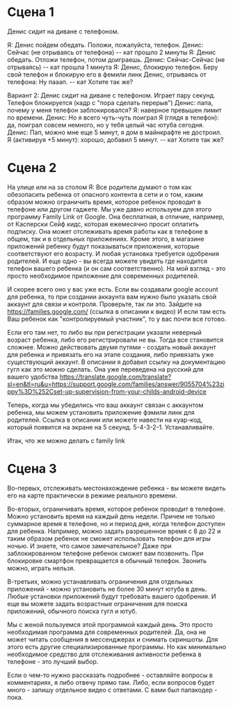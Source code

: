# Сцена 1
Денис сидит на диване с телефоном. 

Я: Денис пойдем обедать. Положи, пожалуйста, телефон. 
Денис: Сейчас (не отрываясь от телефона)
-- кат прошло 2 минуты
Я: Денис обедать. Отложи телефон, потом доиграешь. 
Денис: Сейчас-Сейчас (не отрываясь)
-- кат прошла 1 минута
Я: Денис, блокирую телефон. 
Беру свой телефон и блокирую его в фемили линк
Денис, отрываясь от телефона: Ну пааап. 
-- кат Хотите так же? 

Вариант 2: 
Денис сидит на диване с телефоном. Играет пару секунд. Телефон блокируется (кадр с "пора сделать перерыв")
Денис: папа, почему у меня телефон заблокировался?
Я: наверное превышен лимит по времени.
Денис: Но я всего чуть-чуть поиграл
Я (глядя в телефон): да, поиграл совсем немного, но у тебя целый час ютуба сегодня. 
Денис: Пап, можно мне еще 5 минут, я дом в майнкрафте не достроил. 
Я (активируя +5 минут): хорошо, добавил 5 минут. 
-- кат Хотите так же? 




# Сцена 2
На улице или на за столом
Я: Все родители думают о том как обезопасить ребенка от опасного контента в сети и о том, каким образом можно ограничить время, которое ребенок проводит в телефоне или другом гаджете. Мы уже давно используем для этого программу Family Link от Google. Она бесплатная, в отличие, например, от Касперски Сейф кидс, которая ежемесячно просит оплатить подписку. Она может отслеживать время работы как в телефоне в общем, так и в отдельных приложениях. 
Кроме этого, в магазине приложений ребенку будут показываться приложения, которые соответствуют его возрасту. И любая установка требуется одобрения родителей. И еще одно - вы всегда можете увидеть где находится телефон вашего ребенка (и он сам соответственно). 
На мой взгляд - это просто необходимое приложение для современных родителей. 

И скорее всего оно у вас уже есть. Если вы создавали google account для ребенка, то при создании аккаунта вам нужно было указать свой аккаунт для связи и контроля. Проверьте, так ли это. 
Зайдите на https://families.google.com/ (ссылка в описании к видео)
И если там есть Ваш ребенок как "контролируемый участник", то у вас почти все готово. 

Если его там нет, то либо вы при регистрации указали неверный возраст ребенка, либо его регистрировали не вы. Тогда все становится сложнее. Можно действовать двумя путями - создать новый аккаунт для ребенка и привязать его на этапе создания, либо привязать уже существующий аккаунт. В описании я добавил ссылку на документацию гугл как это можно сделать. Она уже переведена на русский для вашего удобства
https://translate.google.com/translate?sl=en&tl=ru&u=https://support.google.com/families/answer/9055704%23zippy%3D%252Cset-up-supervision-from-your-childs-android-device

Теперь, когда мы убедились что ваш аккаунт связан с аккаунтом ребенка, мы можем установить приложение фэмили линк для родителей. Ссылка в описании или можете навести на куар-код, который появится на экране на 5 секунд. 5-4-3-2-1. Устанавливайте. 

Итак, что же можно делать с family link

# Сцена 3 
Во-первых, отслеживать местонахождение ребенка - вы можете видеть его на карте практически в режиме реального времени.

Во-вторых, ограничивать время, которое ребенок проводит в телефоне. Можно установить время на каждый день недели. Причем не только суммарное время в телефоне, но и период дня, когда телефон доступен для ребенка. Например, можно задать разрешенное время с 8 до 22 и таким образом ребенок не сможет использовать телефон для игры ночью. 
И знаете, что самое замечательное? Даже при заблокированном телефоне ребенок сможет вам позвонить. При блокировке смартфон превращается в обычный телефон. Звонить можно, играть нельзя. 

В-третьих, можно устанавливать ограничения для отдельных приложений - можно установить не более 30 минут ютуба в день. 
Любые установки приложений будут требовать вашего одобрения. И еще вы можете задать возрастные ограничения для поиска приложений, обычного поиска гугл и ютуб. 

Мы с женой пользуемся этой программой каждый день. Это просто необходимая программа для современных родителей. 
Да, она не может читать сообщения в мессенджерах и снимать скриншоты. Для этого есть другие специализированные программы. Но как минимально необходимое средство для отслеживания активности ребенка в телефоне - это лучший выбор. 

Если о чем-то нужно рассказать подробнее - оставляйте вопросы в комментариях, я либо отвечу прямо там. Либо, если вопросов будет много - запишу отдельное видео с ответами. С вами был папакодер - пока. 